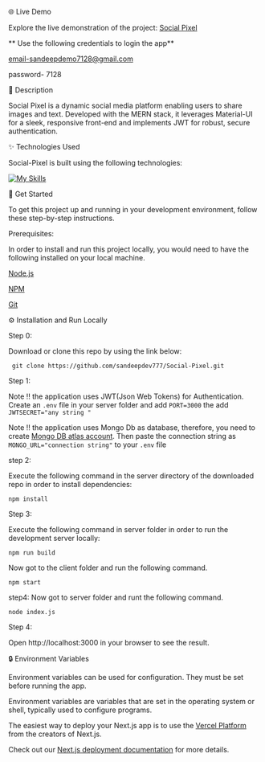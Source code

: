 🌐 Live Demo

Explore the live demonstration of the project: [Social Pixel](https://social-pixel.vercel.app/)

** Use the following credentials to login the app**

email-sandeepdemo7128@gmail.com

password- 7128

📝 Description


Social Pixel is a dynamic social media platform enabling users to share images and text. Developed with the MERN stack, it leverages Material-UI for a sleek, responsive front-end and implements JWT for robust, secure authentication.

✨ Technologies Used

Social-Pixel is built using the following technologies:

[![My Skills](https://skillicons.dev/icons?i=react,express,nodejs,mongodb,materialui)](https://skillicons.dev)

🧰 Get Started

To get this project up and running in your development environment, follow these step-by-step instructions.

Prerequisites:

In order to install and run this project locally, you would need to have the following installed on your local machine.

[Node.js](https://nodejs.org/en/) 

[NPM](https://docs.npmjs.com/getting-started) 

[Git](https://git-scm.com/downloads)

⚙️ Installation and Run Locally


Step 0:

Download or clone this repo by using the link below:

``` git clone https://github.com/sandeepdev777/Social-Pixel.git```

Step 1:

Note ‼️ the application uses JWT(Json Web Tokens) for Authentication. Create an ```.env``` file in your server folder and add ```PORT=3000``` the add ```JWTSECRET="any string "```

Note ‼️ the application uses Mongo Db as database, therefore, you need to create [Mongo DB atlas account](https://www.mongodb.com/cloud/atlas/register). Then paste the connection string as ```MONGO_URL="connection string"``` to your ```.env``` file

step 2:

Execute the following command in the server directory of the downloaded repo in order to install dependencies:

```npm install```

Step 3:

Execute the following command in server folder in order to run the development server locally:

```npm run build```

Now got to the client  folder and run the following command.

```npm start```

step4: Now got to server folder and runt the following command.

```node index.js```

Step 4:

Open http://localhost:3000 in your browser to see the result.


🔒 Environment Variables

Environment variables can be used for configuration. They must be set before running the app.

Environment variables are variables that are set in the operating system or shell, typically used to configure programs.

The easiest way to deploy your Next.js app is to use the [Vercel Platform](https://vercel.com/new?utm_medium=default-template&filter=next.js&utm_source=create-next-app&utm_campaign=create-next-app-readme) from the creators of Next.js.

Check out our [Next.js deployment documentation](https://nextjs.org/docs/deployment) for more details.
